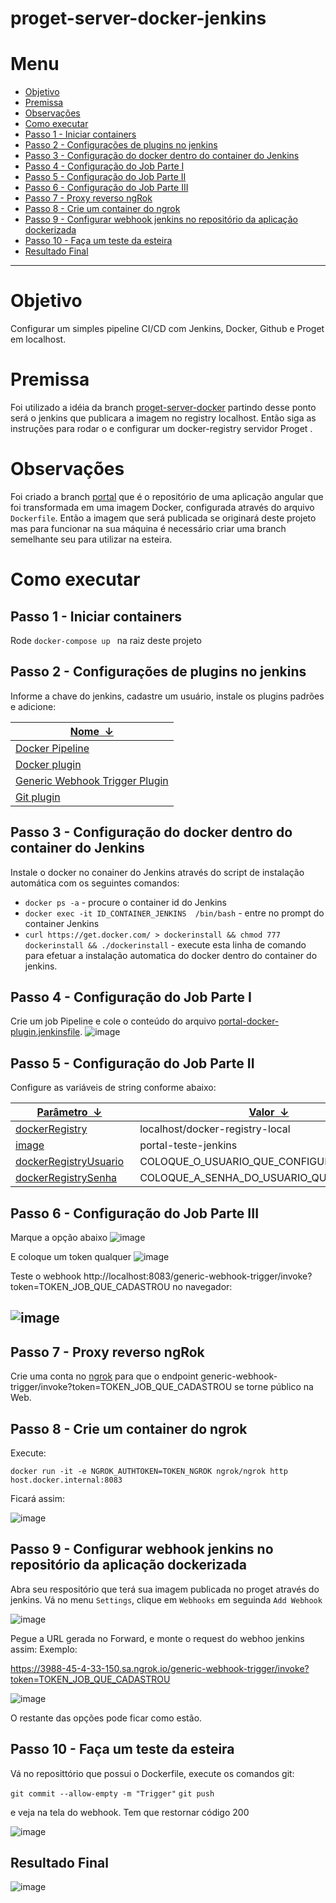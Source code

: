 # proget-server-docker-jenkins

# Menu
- [Objetivo](#objetivo)
- [Premissa](#premissa)
- [Observações](#observações)
- [Como executar](#como-executar)
- [Passo 1 - Iniciar containers](#passo-1---iniciar-containers)
- [Passo 2 - Configurações de plugins no jenkins](#passo-2---configurações-de-plugins-no-jenkins)
- [Passo 3 - Configuração do docker dentro do container do Jenkins](#passo-3---configuração-do-docker-dentro-do-container-do-jenkins)
- [Passo 4 - Configuração do Job Parte I](#passo-4---configuração-do-job-parte-i)
- [Passo 5 - Configuração do Job Parte II](#passo-5---configuração-do-job-parte-ii)
- [Passo 6 - Configuração do Job Parte III](#passo-6---configuração-do-job-parte-iii)
- [Passo 7 - Proxy reverso ngRok](#passo-7---proxy-reverso-ngrok)
- [Passo 8 - Crie um container do ngrok](#passo-8---crie-um-container-do-ngrok)
- [Passo 9 - Configurar webhook jenkins no repositório da aplicação dockerizada](#passo-9---configurar-webhook-jenkins-no-repositório-da-aplicação-dockerizada)
- [Passo 10 - Faça um teste da esteira](#passo-10---faça-um-teste-da-esteira)
- [Resultado Final](#resultado-final)

---
# Objetivo
Configurar um simples pipeline CI/CD com Jenkins, Docker, Github e Proget em localhost.

# Premissa
Foi utilizado a idéia da branch [proget-server-docker](https://github.com/phillrog/proget-server-docker) partindo desse ponto será o jenkins que publicara a imagem no registry localhost. Então siga as instruções para rodar o e configurar um docker-registry servidor Proget .

# Observações
Foi criado a branch [portal](https://github.com/phillrog/proget-server-docker-jenkins-portal) que é o repositório de uma aplicação angular que foi transformada em uma imagem Docker, configurada através do arquivo ```Dockerfile```. Então a imagem que será publicada se originará deste projeto mas para funcionar na sua máquina é necessário criar uma branch semelhante seu para utilizar na esteira.

# Como executar

## Passo 1 - Iniciar containers
Rode ```docker-compose up ``` na raiz deste projeto

## Passo 2 - Configurações de plugins no jenkins
Informe a chave do jenkins, cadastre um usuário, instale os plugins padrões e adicione:

<table id="plugins" class="jenkins-table sortable">
  <thead>
    <tr>
      <th initialsortdir="down"><a href="#" class="sortheader">Nome<span class="sortarrow">&nbsp;&nbsp;↓</span></a></th>
    </tr>
  </thead>
  <tbody>
    <tr data-plugin-name="Docker Pipeline" class="plugin all-dependents-disabled" data-plugin-id="docker-workflow">
      <td class="details">
        <div class="plugin-name success-plugin"><a rel="noopener noreferrer" href="https://plugins.jenkins.io/docker-workflow" class="jenkins-table__link" target="_blank">
            Docker Pipeline </a></div>
      </td>
    </tr>
    <tr data-plugin-name="Docker plugin" class="plugin all-dependents-disabled" data-plugin-id="docker-plugin">
      <td class="details">
        <div class="plugin-name success-plugin"><a rel="noopener noreferrer" href="https://plugins.jenkins.io/docker-plugin" class="jenkins-table__link" target="_blank">
            Docker plugin
          </a></div>
      </td>
    </tr>
    <tr data-plugin-name="Generic Webhook Trigger Plugin" class="plugin all-dependents-disabled" data-plugin-id="generic-webhook-trigger">
      <td class="details">
        <div class="plugin-name success-plugin"><a rel="noopener noreferrer" href="https://plugins.jenkins.io/generic-webhook-trigger" class="jenkins-table__link" target="_blank">
            Generic Webhook Trigger Plugin
          </a></div>
      </td>
    </tr>
    <tr data-plugin-name="Git plugin" class="plugin has-dependents" data-plugin-id="git">
      <td class="details">
        <div class="plugin-name success-plugin"><a rel="noopener noreferrer" href="https://plugins.jenkins.io/git" class="jenkins-table__link" target="_blank">
            Git plugin
          </a></div>
      </td>
    </tr>
  </tbody>
</table>


## Passo 3 - Configuração do docker dentro do container do Jenkins
Instale o docker no conainer do Jenkins através do script de instalação automática com os seguintes comandos:

* ```docker ps -a``` - procure o container id do Jenkins
* ```docker exec -it ID_CONTAINER_JENKINS  /bin/bash``` - entre no prompt do container Jenkins
* ```curl https://get.docker.com/ > dockerinstall && chmod 777 dockerinstall && ./dockerinstall``` - execute esta linha de comando para efetuar a instalação automatica do docker dentro do container do jenkins.


## Passo 4 - Configuração do Job Parte I
Crie um job Pipeline e cole o conteúdo do arquivo [portal-docker-plugin.jenkinsfile](./pipelines/portal-docker-plugin.jenkinsfile).
![image](https://user-images.githubusercontent.com/8622005/178378775-9ff3bee7-0115-4daa-815c-3b416566d925.png)


## Passo 5 - Configuração do Job Parte II
Configure as variáveis de string conforme abaixo:

<table id="plugins" class="jenkins-table sortable">
  <thead>
    <tr>
      <th initialsortdir="down"><a href="#" class="sortheader">Parâmetro<span class="sortarrow">&nbsp;&nbsp;↓</span></a></th>
	  <th initialsortdir="down"><a href="#" class="sortheader">Valor<span class="sortarrow">&nbsp;&nbsp;↓</span></a></th>
    </tr>
  </thead>
  <tbody>
    <tr data-plugin-name="Docker Pipeline" class="plugin all-dependents-disabled" data-plugin-id="docker-workflow">
      <td class="details">
        <div class="plugin-name success-plugin"><a rel="noopener noreferrer" href="#" class="jenkins-table__link" target="_blank">dockerRegistry</a></div>
      </td>
	  <td class="details">
        <div class="plugin-name success-plugin"><span class="jenkins-label jenkins-label--tertiary" style="margin-left: 1ch;">localhost/docker-registry-local</span></div>
      </td>
    </tr>
  <tr data-plugin-name="Docker Pipeline" class="plugin all-dependents-disabled" data-plugin-id="docker-workflow">
      <td class="details">
        <div class="plugin-name success-plugin"><a rel="noopener noreferrer" href="#" class="jenkins-table__link" target="_blank">image</a></div>
      </td>
	  <td class="details">
        <div class="plugin-name success-plugin"><span class="jenkins-label jenkins-label--tertiary" style="margin-left: 1ch;">portal-teste-jenkins</span></div>
      </td>
    </tr>
	  <tr data-plugin-name="Docker Pipeline" class="plugin all-dependents-disabled" data-plugin-id="docker-workflow">
      <td class="details">
        <div class="plugin-name success-plugin"><a rel="noopener noreferrer" href="#" class="jenkins-table__link" target="_blank">dockerRegistryUsuario</a></div>
      </td>
	  <td class="details">
        <div class="plugin-name success-plugin"><span class="jenkins-label jenkins-label--tertiary" style="margin-left: 1ch;">COLOQUE_O_USUARIO_QUE_CONFIGUROU</span></div>
      </td>
    </tr>
	<tr data-plugin-name="Docker Pipeline" class="plugin all-dependents-disabled" data-plugin-id="docker-workflow">
      <td class="details">
        <div class="plugin-name success-plugin"><a rel="noopener noreferrer" href="#" class="jenkins-table__link" target="_blank">dockerRegistrySenha</a></div>
      </td>
	  <td class="details">
        <div class="plugin-name success-plugin"><span class="jenkins-label jenkins-label--tertiary" style="margin-left: 1ch;">COLOQUE_A_SENHA_DO_USUARIO_QUE_CONFIGUROU</span></div>
      </td>
    </tr>
  </tbody>
</table>


## Passo 6 - Configuração do Job Parte III
Marque a opção abaixo
![image](https://user-images.githubusercontent.com/8622005/178379298-e8399919-c220-4aa6-9d07-60bb81360b2c.png)

E coloque um token qualquer
![image](https://user-images.githubusercontent.com/8622005/178379412-ae4d51d9-2bb6-43ab-9b30-7d247d086cac.png)

Teste o webhook http://localhost:8083/generic-webhook-trigger/invoke?token=TOKEN_JOB_QUE_CADASTROU no navegador:

![image](https://user-images.githubusercontent.com/8622005/178379502-019f4f6d-95f2-4eee-ada7-d7c38dffd605.png)
---

## Passo 7 - Proxy reverso ngRok
Crie uma conta no [ngrok](https://ngrok.com/) para que o endpoint generic-webhook-trigger/invoke?token=TOKEN_JOB_QUE_CADASTROU se torne público na Web.


## Passo 8 - Crie um container do ngrok
Execute:

```docker run -it -e NGROK_AUTHTOKEN=TOKEN_NGROK ngrok/ngrok http host.docker.internal:8083 ```

Ficará assim:

![image](https://user-images.githubusercontent.com/8622005/178380595-caa6fd30-632e-425a-910a-9c715d441864.png)


## Passo 9 - Configurar webhook jenkins no repositório da aplicação dockerizada
Abra seu respositório que terá sua imagem publicada no proget através do jenkins. Vá no menu ```Settings```, clique em ```Webhooks``` em seguinda ```Add Webhook```

![image](https://user-images.githubusercontent.com/8622005/178380897-4640a2ac-273f-4176-88e6-3b103ba8e67a.png)

Pegue a URL gerada no Forward, e monte o request do webhoo jenkins assim: Exemplo:

https://3988-45-4-33-150.sa.ngrok.io/generic-webhook-trigger/invoke?token=TOKEN_JOB_QUE_CADASTROU

![image](https://user-images.githubusercontent.com/8622005/178381264-6cf0f773-ce1c-4b73-9321-0b88f3a2465c.png)

O restante das opções pode ficar como estão.


## Passo 10 - Faça um teste da esteira
Vá no reposittório que possui o Dockerfile, execute os comandos git:

```git commit --allow-empty -m "Trigger"```
```git push```

e veja na tela do webhook. Tem que restornar código 200

![image](https://user-images.githubusercontent.com/8622005/178381491-828f82ee-f131-4fa5-9785-630d6042a06f.png)


## Resultado Final

![image](./doc/resultado.gif)


